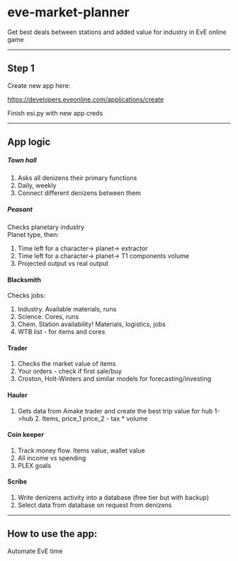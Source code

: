 # eve-market-planner
Get best deals between stations and added value for industry in EvE online game

----
## Step 1
Create new app here:

https://developers.eveonline.com/applications/create

Finish esi.py with new app creds

----
## App logic

##### Town hall
1) Asks all denizens their primary functions 
2) Daily, weekly 
3) Connect different denizens between them

##### Peasant
Checks planetary industry <br>
Planet type, then:
1) Time left for a character-> planet-> extractor
2) Time left for a character-> planet-> T1 components volume
3) Projected output vs real output

#### Blacksmith
Checks jobs:
1) Industry. Available materials, runs
2) Science. Cores, runs
3) Chem. Station availability! Materials, logistics, jobs
4) WTB list - for items and cores

#### Trader
1) Checks the market value of items
2) Your orders - check if first sale/buy 
3) Croston, Holt-Winters and similar models for forecasting/investing

#### Hauler
1) Gets data from Amake trader and create the best trip value for hub 1->hub 2. Items, price_1 price_2 - tax * volume

#### Coin keeper
1) Track money flow. Items value, wallet value
2) All income vs spending
3) PLEX goals

#### Scribe
1) Write denizens activity into a database (free tier but with backup)
2) Select data from database on request from denizens

----
## How to use the app:
Automate EvE time
